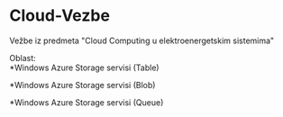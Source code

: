 # Cloud-Vezbe
Vežbe iz predmeta "Cloud Computing u elektroenergetskim sistemima"
        
Oblast:  
*Windows Azure Storage servisi (Table) 
       
*Windows Azure Storage servisi (Blob)

*Windows Azure Storage servisi (Queue)
